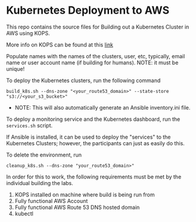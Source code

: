 # Kubernetes Deployment to AWS
This repo contains the source files for Building out a Kubernetes Cluster in AWS using KOPS. 

More info on KOPS can be found at this [link](https://github.com/kubernetes/kops)

Populate names with the names of the clusters, user, etc, typically, email name or user account name (if building for humans). NOTE: it must be unique!  

To deploy the Kubernetes clusters, run the following command
```commandline
build_k8s.sh --dns-zone "<your_route53_domain>" --state-store "s3://<your_s3_bucket>"
```
 - NOTE: This will also automatically generate an Ansible inventory.ini file.  

To deploy a monitoring service and the Kubernetes dashboard, run the `services.sh` script. 

If Ansible is installed, it can be used to deploy the "services" to the Kubernetes Clusters; however, the participants can just as easily do this. 

To delete the environment, run
```commandline
cleanup_k8s.sh --dns-zone "your_route53_domain>" 
```

In order for this to work, the following requirements must be met by the individual building the labs.  

1) KOPS installed on machine where build is being run from  
2) Fully functional AWS Account  
3) Fully functional AWS Route 53 DNS hosted domain  
4) kubectl  

